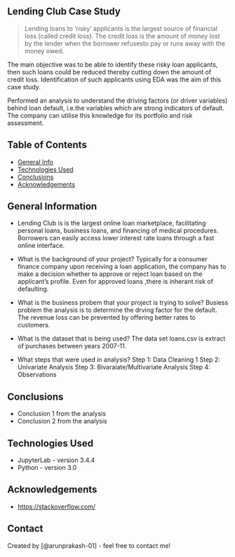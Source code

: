 ## Lending Club Case Study
> Lending loans to ‘risky’ applicants is the largest source of financial loss
(called credit loss). The credit loss is the amount of money lost by the lender 
when the borrower refusesto pay or runs away with the money owed.  

The main objective was to be able to identify these risky loan applicants, 
then such loans could be reduced thereby cutting down the amount of credit loss. 
Identification of such applicants using EDA was the aim of this case study.   

Performed an analysis to understand the driving factors (or driver variables)
behind loan default, i.e.the variables which are strong indicators of default.  
The company can utilise this knowledge for its portfolio and risk assessment. 



## Table of Contents
* [General Info](#general-information)
* [Technologies Used](#technologies-used)
* [Conclusions][def]
* [Acknowledgements](#acknowledgements)

<!-- You can include any other section that is pertinent to your problem -->

## General Information

-  Lending Club is is the largest online loan marketplace, facilitating personal loans, business loans, and financing of medical procedures. Borrowers can easily access lower interest rate loans through a fast online interface. 

- What is the background of your project?
Typically for a  consumer finance company upon receiving  a loan application, the company has to make a decision whether to approve or reject loan  based on the applicant’s profile. Even for approved loans ,there is inherant risk of defaulting.

- What is the business probem that your project is trying to solve?
Busiess problem the analysis is to determine the drving factor for the default.  The revenue loss can be prevented by offering better rates to customers.

- What is the dataset that is being used?
The data set loans.csv is extract of purchases between years 2007-11.

- What steps that were used in analysis?
Step 1: Data Cleaning 1
Step 2: Univariate Analysis
Step 3: Bivaraiate/Multivariate Analysis
Step 4: Observations

<!-- You don't have to answer all the questions - just the ones relevant to your project. -->

## Conclusions
- Conclusion 1 from the analysis
- Conclusion 2 from the analysis


<!-- You don't have to answer all the questions - just the ones relevant to your project. -->


## Technologies Used
- JupyterLab - version 3.4.4
- Python - version 3.0

<!-- As the libraries versions keep on changing, it is recommended to mention the version of library used in this project -->

## Acknowledgements

- https://stackoverflow.com/



## Contact
Created by [@arunprakash-01] - feel free to contact me!


<!-- Optional -->
<!-- ## License -->
<!-- This project is open source and available under the [... License](). -->

<!-- You don't have to include all sections - just the one's relevant to your project -->

[def]: #conclusions
